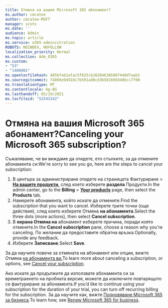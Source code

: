 ```yaml
---
title: Отмяна на вашия Microsoft 365 абонамент?
ms.author: cmcatee
author: cmcatee-MSFT
manager: scotv
ms.date: ''
audience: Admin
ms.topic: article
ms.service: o365-administration
ROBOTS: NOINDEX, NOFOLLOW
localization_priority: Normal
ms.collection: Adm_O365
ms.custom:
- "53"
- "1400001"
ms.openlocfilehash: 485bfab1afac5f025cb28204638b987440dfaab2
ms.sourcegitcommit: f4866e94918c7b591ad0cd3b58169d340bcc7f00
ms.translationtype: MT
ms.contentlocale: bg-BG
ms.lasthandoff: 05/19/2021
ms.locfileid: "52543242"
---
```

# <a name="canceling-your-microsoft-365-subscription"></a><span data-ttu-id="acfc8-102">Отмяна на вашия Microsoft 365 абонамент?</span><span class="sxs-lookup"><span data-stu-id="acfc8-102">Canceling your Microsoft 365 subscription?</span></span>

<span data-ttu-id="acfc8-103">Съжаляваме, че ви виждаме да отидете, ето стъпките, за да отмените абонамента си:</span><span class="sxs-lookup"><span data-stu-id="acfc8-103">We're sorry to see you go, here are the steps to cancel your subscription:</span></span>

1. <span data-ttu-id="acfc8-104">В центъра за администриране отидете на страницата Фактуриране  >  **[На вашите продукти,](https://go.microsoft.com/fwlink/p/?linkid=842054)** след което изберете **раздела** Продукти.</span><span class="sxs-lookup"><span data-stu-id="acfc8-104">In the admin center, go to the **Billing** > **[Your products](https://go.microsoft.com/fwlink/p/?linkid=842054)** page, then select the **Products** tab.</span></span>
2. <span data-ttu-id="acfc8-105">Намерете абонамента, който искате да отмените.</span><span class="sxs-lookup"><span data-stu-id="acfc8-105">Find the subscription that you want to cancel.</span></span> <span data-ttu-id="acfc8-106">Изберете трите точки (още действия), след което изберете Отмяна **на абонамента**.</span><span class="sxs-lookup"><span data-stu-id="acfc8-106">Select the three dots (more actions), then select **Cancel subscription**.</span></span>
3. <span data-ttu-id="acfc8-107">В **екрана Отмяна на** абонамент изберете причина, поради която отменяте.</span><span class="sxs-lookup"><span data-stu-id="acfc8-107">In the **Cancel subscription** pane, choose a reason why you're canceling.</span></span> <span data-ttu-id="acfc8-108">По желание да предоставите обратна връзка.</span><span class="sxs-lookup"><span data-stu-id="acfc8-108">Optionally, provide any feedback.</span></span>
4. <span data-ttu-id="acfc8-109">Изберете **Записване**.</span><span class="sxs-lookup"><span data-stu-id="acfc8-109">Select **Save**.</span></span>

<span data-ttu-id="acfc8-110">За да научите повече за отмяната на абонамент или опции, вижте Отмяна [на абонамента ви.](/microsoft-365/commerce/subscriptions/cancel-your-subscription)</span><span class="sxs-lookup"><span data-stu-id="acfc8-110">To learn more about canceling a subscription, or options, see [Cancel your subscription](/microsoft-365/commerce/subscriptions/cancel-your-subscription).</span></span>

<span data-ttu-id="acfc8-111">Ако искате да продължите да използвате абонамента си за времетраенето на пробната версия, можете да изключите повтарящото се фактуриране за абонамента.</span><span class="sxs-lookup"><span data-stu-id="acfc8-111">If you’d like to continue using your subscription for the duration of your trial, you can turn off recurring billing for the subscription.</span></span> <span data-ttu-id="acfc8-112">За да научите как, вижте [Подновяване Microsoft 365 за бизнеса](/microsoft-365/commerce/subscriptions/renew-your-subscription).</span><span class="sxs-lookup"><span data-stu-id="acfc8-112">To learn how, see [Renew Microsoft 365 for business](/microsoft-365/commerce/subscriptions/renew-your-subscription).</span></span>